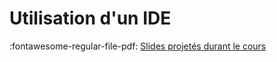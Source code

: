 # Utilisation d'un IDE 
:fontawesome-regular-file-pdf: [Slides projetés durant le cours](c02_utilisationIDE.pdf)